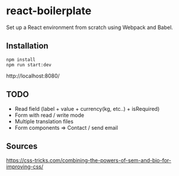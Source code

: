 # react-boilerplate

Set up a React environment from scratch using Webpack and Babel.

## Installation

```
npm install
npm run start:dev
```

http://localhost:8080/

## TODO

-   Read field (label + value + currency(kg, etc..) + isRequired)
-   Form with read / write mode
-   Multiple translation files
-   Form components => Contact / send email

## Sources

https://css-tricks.com/combining-the-powers-of-sem-and-bio-for-improving-css/
